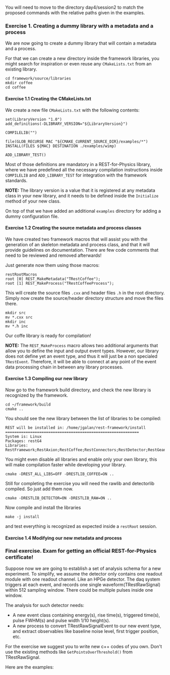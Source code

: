 You will need to move to the directory day4/session2 to match the proposed commands with the relative paths given in the examples.

### Exercise 1. Creating a dummy library with a metadata and a process

We are now going to create a dummy library that will contain a metadata and a process.

For that we can create a new directory inside the framework libraries, you might search for inspiration or even reuse any `CMakeLists.txt` from an existing library.

```
cd framework/source/libraries
mkdir coffee
cd coffee
```

#### Exercise 1.1 Creating the CMakeLists.txt

We create a new file `CMakeLists.txt` with the following contents:

```
set(LibraryVersion "1.0")
add_definitions(-DLIBRARY_VERSION="${LibraryVersion}")

COMPILELIB("")

file(GLOB_RECURSE MAC "${CMAKE_CURRENT_SOURCE_DIR}/examples/*")
INSTALL(FILES ${MAC} DESTINATION ./examples/wimp)

ADD_LIBRARY_TEST()
```

Most of those definitions are mandatory in a REST-for-Physics library, where we have predefined all the necessary compilation instructions inside `COMPILELIB` and `ADD_LIBRARY_TEST` for integration with the framework standards.

**NOTE:** The library version is a value that it is registered at any metadata class in your new library, and it needs to be defined inside the `Initialize` method of your new class.

On top of that we have added an additional `examples` directory for adding a dummy configuration file.

#### Exercise 1.2 Creating the source metadata and process classes

We have created two framework macros that will assist you with the generation of an skeleton metadata and process class, and that it will provide guidelines on documentation. There are few code comments that need to be reviewed and removed afterwards!

Just generate now them using those macros:

```
restRootMacros
root [0] REST_MakeMetadata("TRestCoffee");
root [1] REST_MakeProcess("TRestCoffeeProcess");
```

This will create the source files `.cxx` and header files `.h` in the root directory. Simply now create the source/header directory structure and move the files there.

```
mkdir src
mv *.cxx src
mkdir inc
mv *.h inc
```

Our coffe library is ready for compilation!

**NOTE:** The `REST_MakeProcess` macro allows two additional arguments that allow you to define the input and output event types. However, our library does not define yet an event type, and thus it will just be a non specialed `TRestEvent`. Therefore, it will be able to connect at any point of the event data processing chain in between any library processes.

#### Exercise 1.3 Compiling our new library

Now go to the framework build directory, and check the new library is recognized by the framework.

```
cd ~/framework/build
cmake ..
```

You should see the new library between the list of libraries to be compiled:

```
REST will be installed in: /home/jgalan/rest-framework/install
===========================================================
System is: Linux
Packages: restG4 
Libraries: RestFramework;RestAxion;RestCoffee;RestConnectors;RestDetector;RestGeant4;RestLegacy;RestRaw;RestTrack;RestWimp
```

You might even disable all libraries and enable only your own library, this will make compilation faster while developing your library.

```
cmake -DREST_ALL_LIBS=OFF -DRESTLIB_COFFEE=ON ..
```

Still for completing the exercise you will need the rawlib and detectorlib compiled. So just add them now.

```
cmake -DRESTLIB_DETECTOR=ON -DRESTLIB_RAW=ON ..
```

Now compile and install the libraries

```
make -j install
```

and test everything is recognized as expected inside a `restRoot` session.

#### Exercise 1.4 Modifying our new metadata and process


### Final exercise. Exam for getting an official REST-for-Physics certificate!

Suppose now we are going to establish a set of analysis schema for a new experiment. 
To simplify, we assume the detector only contains one readout module with one readout channel. Like an HPGe detector. The daq system triggers
at each event, and records one single waveform(TRestRawSignal) within 512 sampling window. There could be multiple pulses inside one window.

The analysis for such detector needs: 
* A new event class containing energy(s), rise time(s), triggered time(s), pulse FWHM(s) and pulse width 1/10 height(s).
* A new process to convert TRestRawSignalEvent to our new event type, and extract observables like baseline noise level, first trigger position, etc.

For the exercise we suggest you to write new c++ codes of you own. Don't use the existing methods like `GetPointsOverThreshold()` from TRestRawSignal.

Here are the examples:




